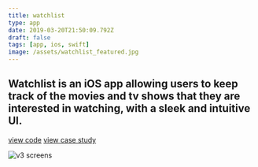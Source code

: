```yaml
---
title: watchlist
type: app
date: 2019-03-20T21:50:09.792Z
draft: false
tags: [app, ios, swift]
image: /assets/watchlist_featured.jpg
---
```


## Watchlist is an iOS app allowing users to keep track of the movies and tv shows that they are interested in watching, with a sleek and intuitive UI.

[view code](https://github.com/claytercek/watchlist)
[view case study](/journal/watchlist)

![v3 screens](/assets/watchlist_v3.jpg)
